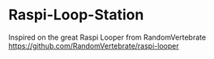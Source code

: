 # Raspi-Loop-Station

Inspired on the great Raspi Looper from RandomVertebrate https://github.com/RandomVertebrate/raspi-looper
